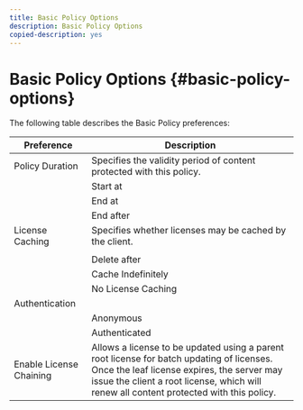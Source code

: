 ```yaml
---
title: Basic Policy Options
description: Basic Policy Options
copied-description: yes
---
```


# Basic Policy Options {#basic-policy-options}

The following table describes the Basic Policy preferences: 

|  Preference  | Description  |
|---|---|
|  Policy Duration  | Specifies the validity period of content protected with this policy.  |
|  | Start at  | Licenses cannot be used until this date/time.  |
|  | End at  | Licenses cannot be used after this date/time.  |
|  | End after  | Specifies the amount of time a license is valid (in minutes), starting from the time it is packaged.  |
|  License Caching  | Specifies whether licenses may be cached by the client.  |
|  | | Licenses cannot be used after this date/time.  |
|  | Delete after  | Specifies the amount of time a license is valid (in minutes), starting from the time it the license is issued by the license server.  |
|  | Cache Indefinitely  | License may be cached on the client indefinitely.  |
|  | No License Caching  | License may not be cached by the client. A new license must be obtained from the server each time the user plays the content.  |
|  Authentication  | |
|  | Anonymous  | No authentication is required to view the content.  |
|  | Authenticated  | Username/password authentication is required.  |
|  Enable License Chaining  | Allows a license to be updated using a parent root license for batch updating of licenses. Once the leaf license expires, the server may issue the client a root license, which will renew all content protected with this policy.  |

